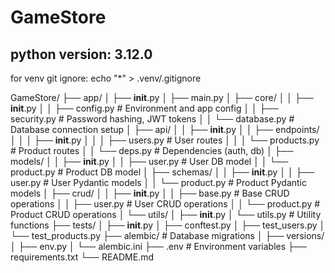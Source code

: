 # GameStore

## python version: 3.12.0

for venv git ignore: echo "*" > .venv/.gitignore


GameStore/
├── app/
│   ├── __init__.py
│   ├── main.py
│   ├── core/
│   │   ├── __init__.py
│   │   ├── config.py        # Environment and app config
│   │   ├── security.py      # Password hashing, JWT tokens
│   │   └── database.py      # Database connection setup
│   ├── api/
│   │   ├── __init__.py
│   │   ├── endpoints/
│   │   │   ├── __init__.py
│   │   │   ├── users.py     # User routes
│   │   │   └── products.py  # Product routes
│   │   └── deps.py          # Dependencies (auth, db)
│   ├── models/
│   │   ├── __init__.py
│   │   ├── user.py         # User DB model
│   │   └── product.py      # Product DB model
│   ├── schemas/
│   │   ├── __init__.py
│   │   ├── user.py         # User Pydantic models
│   │   └── product.py      # Product Pydantic models
│   ├── crud/
│   │   ├── __init__.py
│   │   ├── base.py         # Base CRUD operations
│   │   ├── user.py         # User CRUD operations
│   │   └── product.py      # Product CRUD operations
│   └── utils/
│       ├── __init__.py
│       └── utils.py        # Utility functions
├── tests/
│   ├── __init__.py
│   ├── conftest.py
│   ├── test_users.py
│   └── test_products.py
├── alembic/                # Database migrations
│   ├── versions/
│   ├── env.py
│   └── alembic.ini
├── .env                    # Environment variables
├── requirements.txt
└── README.md